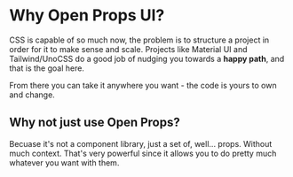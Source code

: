 # Why Open Props UI?

CSS is capable of so much now, the problem is to structure a project in order for it to make sense and scale. Projects like Material UI and Tailwind/UnoCSS do a good job of nudging you towards a **happy path**, and that is the goal here.

From there you can take it anywhere you want - the code is yours to own and change.

## Why not just use Open Props?

Becuase it's not a component library, just a set of, well... props. Without much context. That's very powerful since it allows you to do pretty much whatever you want with them.
